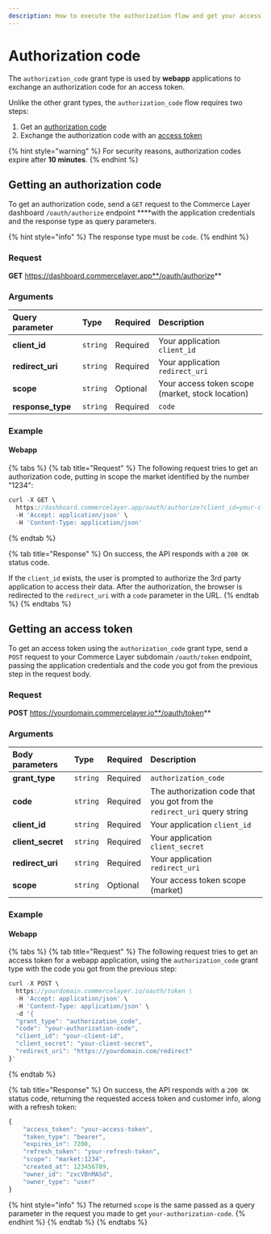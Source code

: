 ```yaml
---
description: How to execute the authorization flow and get your access token
---
```


# Authorization code

The `authorization_code` grant type is used by **webapp** applications to exchange an authorization code for an access token. 

Unlike the other grant types, the `authorization_code` flow requires two steps:

1. Get an [authorization code](authorization-code.md#getting-an-authorization-code)
2. Exchange the authorization code with an [access token](authorization-code.md#getting-an-access-token)

{% hint style="warning" %}
For security reasons, authorization codes expire after **10 minutes**.
{% endhint %}

## Getting an authorization code

To get an authorization code, send a `GET` request to the Commerce Layer dashboard `/oauth/authorize` endpoint ****with the application credentials and the response type as query parameters.

{% hint style="info" %}
The response type must be `code`.
{% endhint %}

### Request

**GET** https://dashboard.commercelayer.app**/oauth/authorize**

### Arguments

| Query parameter | Type | Required | Description |
| :--- | :--- | :--- | :--- |
| **client\_id** | `string` | Required | Your application `client_id` |
| **redirect\_uri** | `string` | Required | Your application `redirect_uri` |
| **scope** | `string` | Optional | Your access token scope \(market, stock location\) |
| **response\_type** | `string` | Required | `code` |

### Example

#### Webapp

{% tabs %}
{% tab title="Request" %}
The following request tries to get an authorization code, putting in scope the market identified by the number "1234":

```javascript
curl -X GET \
  https://dashboard.commercelayer.app/oauth/authorize?client_id=your-client-id&redirect_uri=https://yourdomain.com/redirect&scope=market:1234&response_type=code \
  -H 'Accept: application/json' \
  -H 'Content-Type: application/json'
```
{% endtab %}

{% tab title="Response" %}
On success, the API responds with a `200 OK` status code.

If the `client_id` exists, the user is prompted to authorize the 3rd party application to access their data. After the authorization, the browser is redirected to the `redirect_uri` with a `code` parameter in the URL.
{% endtab %}
{% endtabs %}

## Getting an access token

To get an access token using the `authorization_code` grant type, send a `POST` request to your Commerce Layer subdomain `/oauth/token` endpoint, passing the application credentials and the code you got from the previous step in the request body.

### Request

**POST** https://yourdomain.commercelayer.io**/oauth/token**

### **Arguments**

| **Body parameters** | Type | Required | Description |
| :--- | :--- | :--- | :--- |
| **grant\_type** | `string` | Required | `authorization_code` |
| **code** | `string` | Required | The authorization code that you got from the `redirect_uri` query string |
| **client\_id** | `string` | Required | Your application `client_id` |
| **client\_secret** | `string` | Required | Your application `client_secret` |
| **redirect\_uri** | `string` | Required | Your application `redirect_uri` |
| **scope** | `string` | Optional | Your access token scope \(market\) |

### Example

#### Webapp

{% tabs %}
{% tab title="Request" %}
The following request tries to get an access token for a webapp application, using the `authorization_code` grant type with the code you got from the previous step:

```javascript
curl -X POST \
  https://yourdomain.commercelayer.io/oauth/token \
  -H 'Accept: application/json' \
  -H 'Content-Type: application/json' \
  -d '{
  "grant_type": "authorization_code",
  "code": "your-authorization-code",
  "client_id": "your-client-id",
  "client_secret": "your-client-secret",
  "redirect_uri": "https://yourdomain.com/redirect"
}'
```
{% endtab %}

{% tab title="Response" %}
On success, the API responds with a `200 OK` status code, returning the requested access token and customer info, along with a refresh token:

```javascript
{
    "access_token": "your-access-token",
    "token_type": "bearer",
    "expires_in": 7200,
    "refresh_token": "your-refresh-token",
    "scope": "market:1234",
    "created_at": 123456789,
    "owner_id": "zxcVBnMASd",
    "owner_type": "user"
}
```

{% hint style="info" %}
The returned `scope` is the same passed as a query parameter in the request you made to get `your-authorization-code`.
{% endhint %}
{% endtab %}
{% endtabs %}

